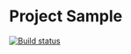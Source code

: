 # Project Sample

[![Build status](https://ci.appveyor.com/api/projects/status/bq2v7dafwc5updir?svg=true)](https://ci.appveyor.com/project/zilyabayram/autojava-2-1-2)
